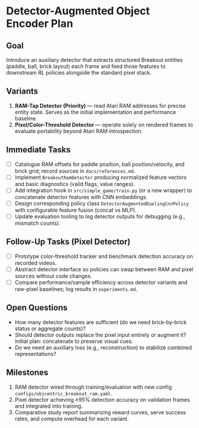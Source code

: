 # Detector-Augmented Object Encoder Plan

## Goal
Introduce an auxiliary detector that extracts structured Breakout entities (paddle, ball, brick layout) each frame and feed those features to downstream RL policies alongside the standard pixel stack.

## Variants
1. **RAM-Tap Detector (Priority)** — read Atari RAM addresses for precise entity state. Serves as the initial implementation and performance baseline.
2. **Pixel/Color-Threshold Detector** — operate solely on rendered frames to evaluate portability beyond Atari RAM introspection.

## Immediate Tasks
- [ ] Catalogue RAM offsets for paddle position, ball position/velocity, and brick grid; record sources in `docs/references.md`.
- [ ] Implement `BreakoutRamDetector` producing normalized feature vectors and basic diagnostics (valid flags, value ranges).
- [ ] Add integration hook in `src/simple_game/train.py` (or a new wrapper) to concatenate detector features with CNN embeddings.
- [ ] Design corresponding policy class `DetectorAugmentedDuelingCnnPolicy` with configurable feature fusion (concat vs MLP).
- [ ] Update evaluation tooling to log detector outputs for debugging (e.g., mismatch counts).

## Follow-Up Tasks (Pixel Detector)
- [ ] Prototype color-threshold tracker and benchmark detection accuracy on recorded videos.
- [ ] Abstract detector interface so policies can swap between RAM and pixel sources without code changes.
- [ ] Compare performance/sample efficiency across detector variants and raw-pixel baselines; log results in `experiments.md`.

## Open Questions
- How many detector features are sufficient (do we need brick-by-brick status or aggregate counts)?
- Should detector outputs replace the pixel input entirely or augment it? Initial plan: concatenate to preserve visual cues.
- Do we need an auxiliary loss (e.g., reconstruction) to stabilize combined representations?

## Milestones
1. RAM detector wired through training/evaluation with new config `configs/objcentric_breakout_ram.yaml`.
2. Pixel detector achieving ≥95% detection accuracy on validation frames and integrated into training.
3. Comparative study report summarizing reward curves, serve success rates, and compute overhead for each variant.
